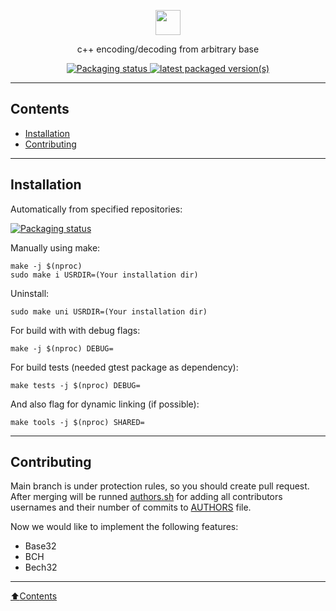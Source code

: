 <p align="center"> <img style="height: 40px" src="https://i.imgur.com/ZOisFIu.png" /> </p>

<p align="center"> c++ encoding/decoding from arbitrary base </p>

<p align="center">
    <a href="https://repology.org/project/libbasen/versions">
        <img src="https://repology.org/badge/tiny-repos/libbasen.svg" alt="Packaging status">
    </a>
    <a href="https://repology.org/project/libbasen/versions">
        <img src="https://repology.org/badge/latest-versions/libbasen.svg" alt="latest packaged version(s)">
    </a>
</p>

---

## Contents
- [Installation](#installation)
- [Contributing](#contributing)

---

## Installation

Automatically from specified repositories:

[![Packaging status](https://repology.org/badge/vertical-allrepos/libbasen.svg)](https://repology.org/project/libbasen/versions)

Manually using make:
```
make -j $(nproc)
sudo make i USRDIR=(Your installation dir)
```
Uninstall:
```
sudo make uni USRDIR=(Your installation dir)
```
For build with with debug flags:
```
make -j $(nproc) DEBUG=
```
For build tests (needed gtest package as dependency):
```
make tests -j $(nproc) DEBUG=
```
And also flag for dynamic linking (if possible):
```
make tools -j $(nproc) SHARED=
```

---

## Contributing

Main branch is under protection rules, so you should create pull request. After merging will be runned [authors.sh](https://github.com/vSEK1RO/libbasen/blob/main/authors.sh) for adding all contributors usernames and their number of commits to [AUTHORS](https://github.com/vSEK1RO/libbasen/blob/main/AUTHORS) file.

Now we would like to implement the following features:
- Base32
- BCH
- Bech32

---

[:arrow_up:Contents](#contents)
